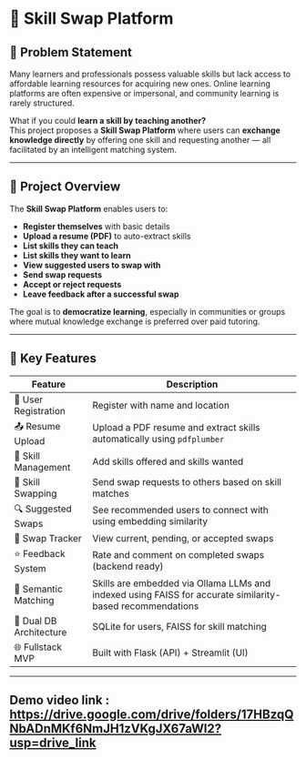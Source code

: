 # 🔁 Skill Swap Platform

## 🧠 Problem Statement

Many learners and professionals possess valuable skills but lack access to affordable learning resources for acquiring new ones. Online learning platforms are often expensive or impersonal, and community learning is rarely structured. 

What if you could **learn a skill by teaching another?**  
This project proposes a **Skill Swap Platform** where users can **exchange knowledge directly** by offering one skill and requesting another — all facilitated by an intelligent matching system.

---

## 🚀 Project Overview

The **Skill Swap Platform** enables users to:
- **Register themselves** with basic details
- **Upload a resume (PDF)** to auto-extract skills
- **List skills they can teach**
- **List skills they want to learn**
- **View suggested users to swap with**
- **Send swap requests**
- **Accept or reject requests**
- **Leave feedback after a successful swap**

The goal is to **democratize learning**, especially in communities or groups where mutual knowledge exchange is preferred over paid tutoring.

---

## 🎯 Key Features

| Feature                             | Description |
|-------------------------------------|-------------|
| 📝 User Registration                | Register with name and location |
| 📤 Resume Upload                    | Upload a PDF resume and extract skills automatically using `pdfplumber` |
| 💼 Skill Management                 | Add skills offered and skills wanted |
| 🤝 Skill Swapping                  | Send swap requests to others based on skill matches |
| 🔍 Suggested Swaps                  | See recommended users to connect with using embedding similarity |
| 📜 Swap Tracker                     | View current, pending, or accepted swaps |
| ⭐ Feedback System                  | Rate and comment on completed swaps (backend ready) |
| 🧠 Semantic Matching                | Skills are embedded via Ollama LLMs and indexed using FAISS for accurate similarity-based recommendations |
| 🔀 Dual DB Architecture             | SQLite for users, FAISS for skill matching |
| 🌐 Fullstack MVP                    | Built with Flask (API) + Streamlit (UI) |

---

## Demo video link : https://drive.google.com/drive/folders/17HBzqQNbADnMKf6NmJH1zVKgJX67aWl2?usp=drive_link

